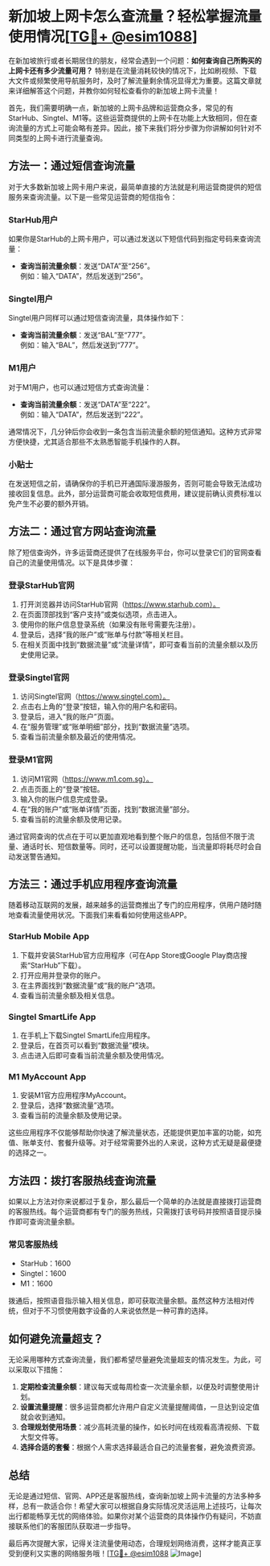 # 新加坡上网卡怎么查流量？轻松掌握流量使用情况[[TG💪+ @esim1088](https://t.me/s/esim1088)]

在新加坡旅行或者长期居住的朋友，经常会遇到一个问题：**如何查询自己所购买的上网卡还有多少流量可用？** 特别是在流量消耗较快的情况下，比如刷视频、下载大文件或频繁使用导航服务时，及时了解流量剩余情况显得尤为重要。这篇文章就来详细解答这个问题，并教你如何轻松查看你的新加坡上网卡流量！

首先，我们需要明确一点，新加坡的上网卡品牌和运营商众多，常见的有StarHub、Singtel、M1等。这些运营商提供的上网卡在功能上大致相同，但在查询流量的方式上可能会略有差异。因此，接下来我们将分步骤为你讲解如何针对不同类型的上网卡进行流量查询。

## 方法一：通过短信查询流量

对于大多数新加坡上网卡用户来说，最简单直接的方法就是利用运营商提供的短信服务来查询流量。以下是一些常见运营商的短信指令：

### StarHub用户
如果你是StarHub的上网卡用户，可以通过发送以下短信代码到指定号码来查询流量：
- **查询当前流量余额**：发送“DATA”至“256”。  
  例如：输入“DATA”，然后发送到“256”。

### Singtel用户
Singtel用户同样可以通过短信查询流量，具体操作如下：
- **查询当前流量余额**：发送“BAL”至“777”。  
  例如：输入“BAL”，然后发送到“777”。

### M1用户
对于M1用户，也可以通过短信方式查询流量：
- **查询当前流量余额**：发送“DATA”至“222”。  
  例如：输入“DATA”，然后发送到“222”。

通常情况下，几分钟后你会收到一条包含当前流量余额的短信通知。这种方式非常方便快捷，尤其适合那些不太熟悉智能手机操作的人群。

### 小贴士
在发送短信之前，请确保你的手机已开通国际漫游服务，否则可能会导致无法成功接收回复信息。此外，部分运营商可能会收取短信费用，建议提前确认资费标准以免产生不必要的额外开销。

## 方法二：通过官方网站查询流量

除了短信查询外，许多运营商还提供了在线服务平台，你可以登录它们的官网查看自己的流量使用情况。以下是具体步骤：

### 登录StarHub官网
1. 打开浏览器并访问StarHub官网（https://www.starhub.com）。
2. 在页面顶部找到“客户支持”或类似选项，点击进入。
3. 使用你的账户信息登录系统（如果没有账号需要先注册）。
4. 登录后，选择“我的账户”或“账单与付款”等相关栏目。
5. 在相关页面中找到“数据流量”或“流量详情”，即可查看当前的流量余额以及历史使用记录。

### 登录Singtel官网
1. 访问Singtel官网（https://www.singtel.com）。
2. 点击右上角的“登录”按钮，输入你的用户名和密码。
3. 登录后，进入“我的账户”页面。
4. 在“服务管理”或“账单明细”部分，找到“数据流量”选项。
5. 查看当前流量余额及最近的使用情况。

### 登录M1官网
1. 访问M1官网（https://www.m1.com.sg）。
2. 点击页面上的“登录”按钮。
3. 输入你的账户信息完成登录。
4. 在“我的账户”或“账单详情”页面，找到“数据流量”部分。
5. 查看当前的流量余额及使用记录。

通过官网查询的优点在于可以更加直观地看到整个账户的信息，包括但不限于流量、通话时长、短信数量等。同时，还可以设置提醒功能，当流量即将耗尽时会自动发送警告通知。

## 方法三：通过手机应用程序查询流量

随着移动互联网的发展，越来越多的运营商推出了专门的应用程序，供用户随时随地查看流量使用状况。下面我们来看看如何使用这些APP。

### StarHub Mobile App
1. 下载并安装StarHub官方应用程序（可在App Store或Google Play商店搜索“StarHub”下载）。
2. 打开应用并登录你的账户。
3. 在主界面找到“数据流量”或“我的账户”选项。
4. 查看当前流量余额及相关信息。

### Singtel SmartLife App
1. 在手机上下载Singtel SmartLife应用程序。
2. 登录后，在首页可以看到“数据流量”模块。
3. 点击进入后即可查看当前流量余额及使用情况。

### M1 MyAccount App
1. 安装M1官方应用程序MyAccount。
2. 登录后，选择“数据流量”选项。
3. 查看当前的流量余额及使用记录。

这些应用程序不仅能够帮助你快速了解流量状态，还能提供更加丰富的功能，如充值、账单支付、套餐升级等。对于经常需要外出的人来说，这种方式无疑是最便捷的选择之一。

## 方法四：拨打客服热线查询流量

如果以上方法对你来说都过于复杂，那么最后一个简单的办法就是直接拨打运营商的客服热线。每个运营商都有专门的服务热线，只需拨打该号码并按照语音提示操作即可查询流量余额。

### 常见客服热线
- StarHub：1600
- Singtel：1600
- M1：1600

拨通后，按照语音指示输入相关信息，即可获取流量余额。虽然这种方法相对传统，但对于不习惯使用数字设备的人来说依然是一种可靠的选择。

## 如何避免流量超支？

无论采用哪种方式查询流量，我们都希望尽量避免流量超支的情况发生。为此，可以采取以下措施：

1. **定期检查流量余额**：建议每天或每周检查一次流量余额，以便及时调整使用计划。
2. **设置流量提醒**：很多运营商都允许用户自定义流量提醒阈值，一旦达到设定值就会收到通知。
3. **合理规划使用场景**：减少高耗流量的操作，如长时间在线观看高清视频、下载大型文件等。
4. **选择合适的套餐**：根据个人需求选择最适合自己的流量套餐，避免浪费资源。

## 总结

无论是通过短信、官网、APP还是客服热线，查询新加坡上网卡流量的方法多种多样，总有一款适合你！希望大家可以根据自身实际情况灵活运用上述技巧，让每次出行都能畅享无忧的网络体验。如果你对某个运营商的具体操作仍有疑问，不妨直接联系他们的客服团队获取进一步指导。

最后再次提醒大家，记得关注流量使用动态，合理规划网络消费，这样才能真正享受到便利又实惠的网络服务哦！[[TG💪+ @esim1088](https://t.me/s/esim1088) ![Image](https://i.postimg.cc/4NQfJmqS/Snipaste-2025-05-13-00-14-12.png)]